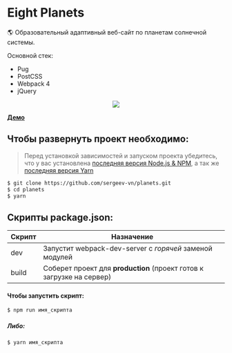 # Eight Planets
🌎 Образовательный адаптивный веб-сайт по планетам солнечной системы.

Основной стек:
+ Pug
+ PostCSS
+ Webpack 4
+ jQuery

<p align='center'>
<img src='http://lessons.sergeev.press/git%20portf%20(1).png'>
</p>

[**Демо**](https://sergeev-vn.github.io/planets)

## Чтобы развернуть проект необходимо:
> Перед установкой зависимостей и запуском проекта убедитесь, что у вас установлена [последняя версия Node.js & NPM](https://nodejs.org/en/download/current/), а так же
> [последняя версия Yarn](https://yarnpkg.com/ru/docs/install)
 
```sh
$ git clone https://github.com/sergeev-vn/planets.git
$ cd planets
$ yarn
```

## Скрипты package.json:

| Скрипт | Назначение                                                                                   |
| ------ | -------------------------------------------------------------------------------------------- |
| dev    | Запустит webpack-dev-server с _горячей_ заменой модулей                                      |
| build  | Соберет проект для **production** (проект готов к загрузке на сервер)                        |

#### Чтобы запустить скрипт:

```sh
$ npm run имя_скрипта
```

##### Либо:

```sh
$ yarn имя_скрипта
```
